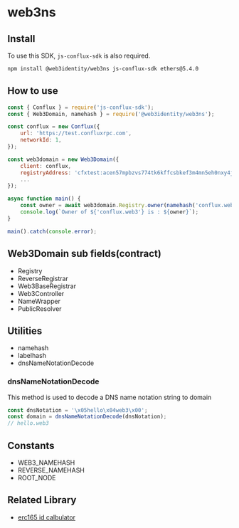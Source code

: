 # web3ns

## Install

To use this SDK, `js-conflux-sdk` is also required.

```bash
npm install @web3identity/web3ns js-conflux-sdk ethers@5.4.0
```

## How to use

```js
const { Conflux } = require('js-conflux-sdk');
const { Web3Domain, namehash } = require('@web3identity/web3ns');

const conflux = new Conflux({
    url: 'https://test.confluxrpc.com',
    networkId: 1,
});

const web3domain = new Web3Domain({
    client: conflux,
    registryAddress: 'cfxtest:acen57mpbzvs774tk6kffcsbkef3m4mn5eh0nxy4jx',
    ...
});

async function main() {
    const owner = await web3domain.Registry.owner(namehash('conflux.web3'));
    console.log(`Owner of ${'conflux.web3'} is : ${owner}`);
}

main().catch(console.error);
```

## Web3Domain sub fields(contract)

* Registry
* ReverseRegistrar
* Web3BaseRegistrar
* Web3Controller
* NameWrapper
* PublicResolver

## Utilities

* namehash
* labelhash
* dnsNameNotationDecode

### dnsNameNotationDecode

This method is used to decode a DNS name notation string to domain

```js
const dnsNotation = '\x05hello\x04web3\x00';
const domain = dnsNameNotationDecode(dnsNotation);
// hello.web3
```

## Constants

* WEB3_NAMEHASH
* REVERSE_NAMEHASH
* ROOT_NODE

## Related Library

* [erc165 id calbulator](https://github.com/blockful-io/erc165)
